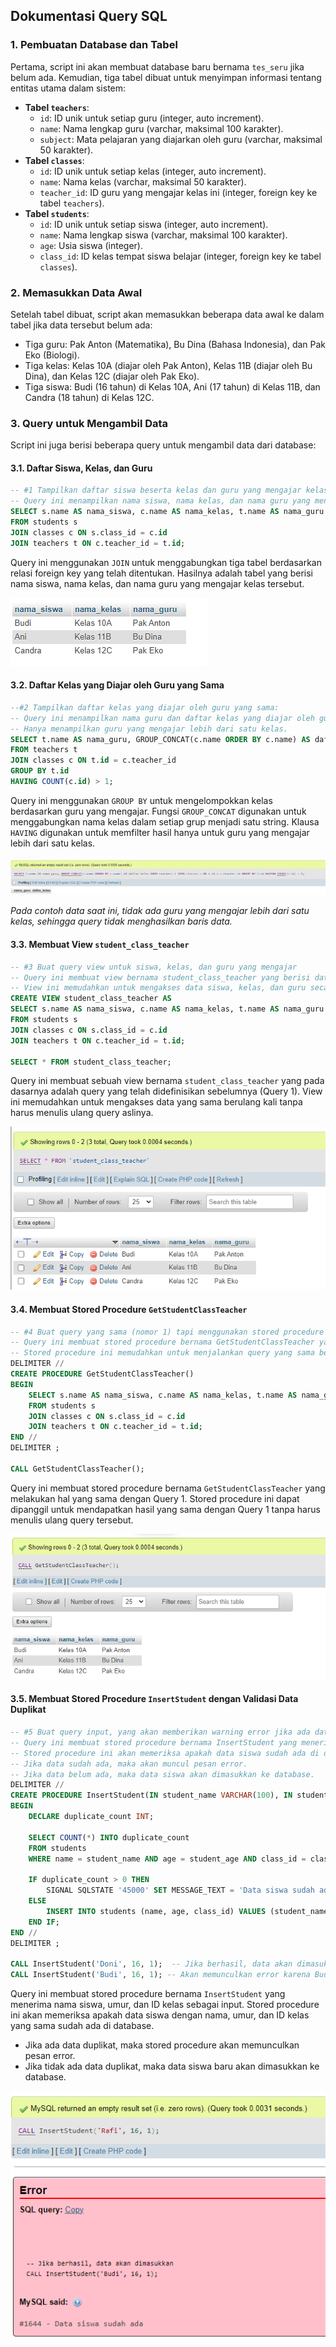 ## Dokumentasi Query SQL

### 1. Pembuatan Database dan Tabel

Pertama, script ini akan membuat database baru bernama `tes_seru` jika belum ada. Kemudian, tiga tabel dibuat untuk menyimpan informasi tentang entitas utama dalam sistem:

* **Tabel `teachers`**:
    * `id`: ID unik untuk setiap guru (integer, auto increment).
    * `name`: Nama lengkap guru (varchar, maksimal 100 karakter).
    * `subject`: Mata pelajaran yang diajarkan oleh guru (varchar, maksimal 50 karakter).
* **Tabel `classes`**:
    * `id`: ID unik untuk setiap kelas (integer, auto increment).
    * `name`: Nama kelas (varchar, maksimal 50 karakter).
    * `teacher_id`: ID guru yang mengajar kelas ini (integer, foreign key ke tabel `teachers`).
* **Tabel `students`**:
    * `id`: ID unik untuk setiap siswa (integer, auto increment).
    * `name`: Nama lengkap siswa (varchar, maksimal 100 karakter).
    * `age`: Usia siswa (integer).
    * `class_id`: ID kelas tempat siswa belajar (integer, foreign key ke tabel `classes`).

### 2. Memasukkan Data Awal

Setelah tabel dibuat, script akan memasukkan beberapa data awal ke dalam tabel jika data tersebut belum ada:

* Tiga guru: Pak Anton (Matematika), Bu Dina (Bahasa Indonesia), dan Pak Eko (Biologi).
* Tiga kelas: Kelas 10A (diajar oleh Pak Anton), Kelas 11B (diajar oleh Bu Dina), dan Kelas 12C (diajar oleh Pak Eko).
* Tiga siswa: Budi (16 tahun) di Kelas 10A, Ani (17 tahun) di Kelas 11B, dan Candra (18 tahun) di Kelas 12C.

### 3. Query untuk Mengambil Data

Script ini juga berisi beberapa query untuk mengambil data dari database:

#### 3.1. Daftar Siswa, Kelas, dan Guru

```sql
-- #1 Tampilkan daftar siswa beserta kelas dan guru yang mengajar kelas tersebut
-- Query ini menampilkan nama siswa, nama kelas, dan nama guru yang mengajar kelas tersebut.
SELECT s.name AS nama_siswa, c.name AS nama_kelas, t.name AS nama_guru
FROM students s
JOIN classes c ON s.class_id = c.id
JOIN teachers t ON c.teacher_id = t.id;
```

Query ini menggunakan `JOIN` untuk menggabungkan tiga tabel berdasarkan relasi foreign key yang telah ditentukan. Hasilnya adalah tabel yang berisi nama siswa, nama kelas, dan nama guru yang mengajar kelas tersebut.

![Hasil Query 1](./sql1res.png)

#### 3.2. Daftar Kelas yang Diajar oleh Guru yang Sama

```sql
--#2 Tampilkan daftar kelas yang diajar oleh guru yang sama:
-- Query ini menampilkan nama guru dan daftar kelas yang diajar oleh guru tersebut.
-- Hanya menampilkan guru yang mengajar lebih dari satu kelas.
SELECT t.name AS nama_guru, GROUP_CONCAT(c.name ORDER BY c.name) AS daftar_kelas
FROM teachers t
JOIN classes c ON t.id = c.teacher_id
GROUP BY t.id
HAVING COUNT(c.id) > 1;
```

Query ini menggunakan `GROUP BY` untuk mengelompokkan kelas berdasarkan guru yang mengajar. Fungsi `GROUP_CONCAT` digunakan untuk menggabungkan nama kelas dalam setiap grup menjadi satu string. Klausa `HAVING` digunakan untuk memfilter hasil hanya untuk guru yang mengajar lebih dari satu kelas.

![Hasil Query 2](./sql2res.png)

*Pada contoh data saat ini, tidak ada guru yang mengajar lebih dari satu kelas, sehingga query tidak menghasilkan baris data.*

#### 3.3. Membuat View `student_class_teacher`

```sql
-- #3 Buat query view untuk siswa, kelas, dan guru yang mengajar
-- Query ini membuat view bernama student_class_teacher yang berisi data siswa, kelas, dan guru yang mengajar.
-- View ini memudahkan untuk mengakses data siswa, kelas, dan guru secara bersamaan.
CREATE VIEW student_class_teacher AS
SELECT s.name AS nama_siswa, c.name AS nama_kelas, t.name AS nama_guru
FROM students s
JOIN classes c ON s.class_id = c.id
JOIN teachers t ON c.teacher_id = t.id;

SELECT * FROM student_class_teacher;
```

Query ini membuat sebuah view bernama `student_class_teacher` yang pada dasarnya adalah query yang telah didefinisikan sebelumnya (Query 1). View ini memudahkan untuk mengakses data yang sama berulang kali tanpa harus menulis ulang query aslinya.

![Hasil Query 3](./sql3res.png)

#### 3.4. Membuat Stored Procedure `GetStudentClassTeacher`

```sql
-- #4 Buat query yang sama (nomor 1) tapi menggunakan stored procedure
-- Query ini membuat stored procedure bernama GetStudentClassTeacher yang melakukan hal yang sama dengan query nomor 1.
-- Stored procedure ini memudahkan untuk menjalankan query yang sama berulang kali tanpa harus menulis ulang query tersebut.
DELIMITER //
CREATE PROCEDURE GetStudentClassTeacher()
BEGIN
    SELECT s.name AS nama_siswa, c.name AS nama_kelas, t.name AS nama_guru
    FROM students s
    JOIN classes c ON s.class_id = c.id
    JOIN teachers t ON c.teacher_id = t.id;
END //
DELIMITER ;

CALL GetStudentClassTeacher();
```

Query ini membuat stored procedure bernama `GetStudentClassTeacher` yang melakukan hal yang sama dengan Query 1. Stored procedure ini dapat dipanggil untuk mendapatkan hasil yang sama dengan Query 1 tanpa harus menulis ulang query tersebut.

![Hasil Query 4](./sqlres4.png)

#### 3.5. Membuat Stored Procedure `InsertStudent` dengan Validasi Data Duplikat

```sql
-- #5 Buat query input, yang akan memberikan warning error jika ada data yang sama pernah masuk (contoh untuk tabel siswa)
-- Query ini membuat stored procedure bernama InsertStudent yang menerima nama siswa, umur, dan id kelas sebagai input.
-- Stored procedure ini akan memeriksa apakah data siswa sudah ada di database.
-- Jika data sudah ada, maka akan muncul pesan error.
-- Jika data belum ada, maka data siswa akan dimasukkan ke database.
DELIMITER //
CREATE PROCEDURE InsertStudent(IN student_name VARCHAR(100), IN student_age INT, IN class_id INT)
BEGIN
    DECLARE duplicate_count INT;

    SELECT COUNT(*) INTO duplicate_count
    FROM students
    WHERE name = student_name AND age = student_age AND class_id = class_id;

    IF duplicate_count > 0 THEN
        SIGNAL SQLSTATE '45000' SET MESSAGE_TEXT = 'Data siswa sudah ada';
    ELSE
        INSERT INTO students (name, age, class_id) VALUES (student_name, student_age, class_id);
    END IF;
END //
DELIMITER ;

CALL InsertStudent('Doni', 16, 1);  -- Jika berhasil, data akan dimasukkan
CALL InsertStudent('Budi', 16, 1); -- Akan memunculkan error karena Budi sudah ada di Kelas 10A
```

Query ini membuat stored procedure bernama `InsertStudent` yang menerima nama siswa, umur, dan ID kelas sebagai input. Stored procedure ini akan memeriksa apakah data siswa dengan nama, umur, dan ID kelas yang sama sudah ada di database. 
* Jika ada data duplikat, maka stored procedure akan memunculkan pesan error. 
* Jika tidak ada data duplikat, maka data siswa baru akan dimasukkan ke database.

![Hasil Query 5 (Berhasil)](./sqlres5succ.png)
![Hasil Query 5 (Error)](./sqlres5err.png)

